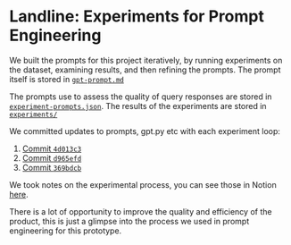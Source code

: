# Landline: Experiments for Prompt Engineering 

We built the prompts for this project iteratively, by running experiments on the dataset, examining results, and then refining the prompts. The prompt itself is stored in [`gpt-prompt.md`](./gpt-prompt.md)

The prompts use to assess the quality of query responses are stored in [`experiment-prompts.json`](./experiment-prompts.json). The results of the experiments are stored in [`experiments/`](./experiments/)

We committed updates to prompts, gpt.py etc with each experiment loop:
1. [Commit `4d013c3`](https://github.com/johnx25bd/landline/commit/4d013c3e8e1e0808024c9837046280ae6f06d7e8)
2. [Commit `d965efd`](https://github.com/johnx25bd/landline/commit/d965efda34b01662ada272083ee6a2f5fa974b94)
3. [Commit `369bdcb`](https://github.com/johnx25bd/landline/commit/369bdcb7b5e5aade2e08db0e2a75c7272f6edc6c)

We took notes on the experimental process, you can see those in Notion [here](https://x25bd.notion.site/Geoprompt-Experiments-1531e77be9f280a0b48ce05ec439c3a7?pvs=4).

There is a lot of opportunity to improve the quality and efficiency of the product, this is just a glimpse into the process we used in prompt engineering for this prototype.